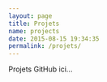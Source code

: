 ```yaml
---
layout: page
title: Projets
name: projects
date: 2015-08-15 19:34:35
permalink: /projets/
---
```


Projets GitHub ici...